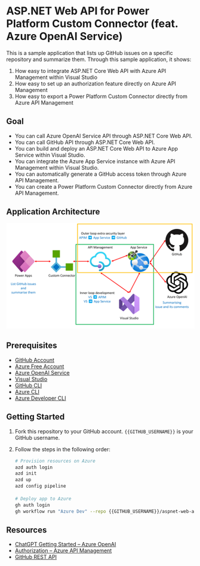 # ASP.NET Web API for Power Platform Custom Connector (feat. Azure OpenAI Service)

This is a sample application that lists up GitHub issues on a specific repository and summarize them. Through this sample application, it shows:

1. How easy to integrate ASP.NET Core Web API with Azure API Management within Visual Studio
1. How easy to set up an authorization feature directly on Azure API Management
1. How easy to export a Power Platform Custom Connector directly from Azure API Management

## Goal

- You can call Azure OpenAI Service API through ASP.NET Core Web API.
- You can call GitHub API through ASP.NET Core Web API.
- You can build and deploy an ASP.NET Core Web API to Azure App Service within Visual Studio.
- You can integrate the Azure App Service instance with Azure API Management within Visual Studio.
- You can automatically generate a GitHub access token through Azure API Management.
- You can create a Power Platform Custom Connector directly from Azure API Management.

## Application Architecture

![Application Architecture](./images/architecture.png)

## Prerequisites

- [GitHub Account](https://github.com/signup)
- [Azure Free Account](https://azure.microsoft.com/free?WT.mc_id=dotnet-94866-juyoo)
- [Azure OpenAI Service](https://learn.microsoft.com/azure/cognitive-services/openai/overview?WT.mc_id=dotnet-94866-juyoo)
- [Visual Studio](https://visualstudio.microsoft.com/vs/?WT.mc_id=dotnet-94866-juyoo)
- [GitHub CLI](https://cli.github.com)
- [Azure CLI](https://learn.microsoft.com/cli/azure/what-is-azure-cli?WT.mc_id=dotnet-94866-juyoo)
- [Azure Developer CLI](https://learn.microsoft.com/azure/developer/azure-developer-cli/overview?WT.mc_id=dotnet-94866-juyoo)

## Getting Started

1. Fork this repository to your GitHub account. `{{GITHUB_USERNAME}}` is your GitHub username.
1. Follow the steps in the following order:

    ```bash
    # Provision resources on Azure
    azd auth login
    azd init
    azd up
    azd config pipeline
    
    # Deploy app to Azure
    gh auth login
    gh workflow run "Azure Dev" --repo {{GITHUB_USERNAME}}/aspnet-web-api-for-power-platform-custom-connector
    ```

## Resources

- [ChatGPT Getting Started &ndash; Azure OpenAI](https://learn.microsoft.com/azure/cognitive-services/openai/chatgpt-quickstart?WT.mc_id=dotnet-94866-juyoo&pivots=programming-language-csharp&tabs=command-line)
- [Authorization &ndash; Azure API Management](https://learn.microsoft.com/azure/api-management/authorizations-overview?WT.mc_id=dotnet-94866-juyoo)
- [GitHub REST API](https://docs.github.com/rest)
